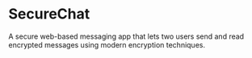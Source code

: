 # SecureChat
A secure web-based messaging app that lets two users send and read encrypted messages using modern encryption techniques. 
